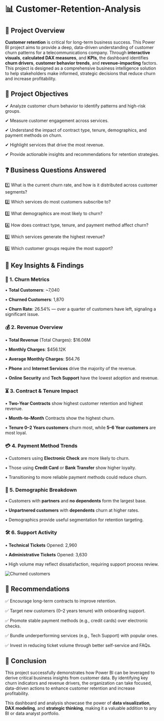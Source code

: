 # 📊 Customer-Retention-Analysis
## 🧾 Project Overview
**Customer retention** is critical for long-term business success. This Power BI project aims to provide a deep, data-driven understanding of customer churn patterns for a telecommunications company. Through **interactive visuals**, **calculated DAX measures**, and **KPIs**, the dashboard identifies **churn drivers**, **customer behavior trends**, and **revenue-impacting** factors.    
This project is designed as a comprehensive business intelligence solution to help stakeholders make informed, strategic decisions that reduce churn and increase profitability.

## 🎯 Project Objectives
✔ Analyze customer churn behavior to identify patterns and high-risk groups.

✔ Measure customer engagement across services.

✔ Understand the impact of contract type, tenure, demographics, and payment methods on churn.

✔ Highlight services that drive the most revenue.

✔ Provide actionable insights and recommendations for retention strategies.

## ❓ Business Questions Answered
1️⃣ What is the current churn rate, and how is it distributed across customer segments?

2️⃣ Which services do most customers subscribe to?

3️⃣ What demographics are most likely to churn?

4️⃣ How does contract type, tenure, and payment method affect churn?

5️⃣ Which services generate the highest revenue?

6️⃣ Which customer groups require the most support?

## 🧠 Key Insights & Findings
### 📌 1. Churn Metrics
  • **Total Customers**: ~7,040

• **Churned Customers**: 1,870

• **Churn Rate**: 26.54% — over a quarter of customers have left, signaling a significant issue.

### 💰 2. Revenue Overview
• **Total Revenue** (Total Charges): $16.06M

• **Monthly Charges**: $456.12K

• **Average Monthly Charges**: $64.76

• **Phone** and **Internet Services** drive the majority of the revenue.

• **Online Security** and **Tech Support** have the lowest adoption and revenue.

### ⏳ 3. Contract & Tenure Impact
• **Two-Year Contracts** show highest customer retention and highest revenue.

• **Month-to-Month** Contracts show the highest churn.

• **Tenure 0–2 Years customers** churn most, while **5–6 Year customers** are most loyal.

### 💳 4. Payment Method Trends
• Customers using **Electronic Check** are more likely to churn.

• Those using **Credit Card** or **Bank Transfer** show higher loyalty.

• Transitioning to more reliable payment methods could reduce churn.

### 👥 5. Demographic Breakdown
• Customers with **partners** and **no dependents** form the largest base.

• **Unpartnered customers** with **dependents** churn at higher rates.

• Demographics provide useful segmentation for retention targeting.

### 🛠️ 6. Support Activity
• **Technical Tickets** Opened: 2,960

• **Administrative Tickets**  Opened: 3,630

• High volume may reflect dissatisfaction, requiring support process review.

  ![Churned customers](https://github.com/user-attachments/assets/22610d7f-08a8-44d1-8558-892648de6c6d)


## 🧠 Recommendations
✅ Encourage long-term contracts to improve retention.

✅ Target new customers (0–2 years tenure) with onboarding support.

✅ Promote stable payment methods (e.g., credit cards) over electronic checks.

✅ Bundle underperforming services (e.g., Tech Support) with popular ones.

✅ Invest in reducing ticket volume through better self-service and FAQs.

## 🧾 Conclusion
This project successfully demonstrates how Power BI can be leveraged to derive critical business insights from customer data. By identifying key churn indicators and revenue drivers, the organization can take focused, data-driven actions to enhance customer retention and increase profitability.

This dashboard and analysis showcase the power of **data visualization**, **DAX modeling**, and **strategic thinking**, making it a valuable addition to any BI or data analyst portfolio.

